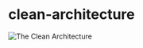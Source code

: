 # clean-architecture


![The Clean Architecture](https://user-images.githubusercontent.com/36881424/166196851-1985b9f4-0bd6-40d9-bfc1-e844455379ed.png)



